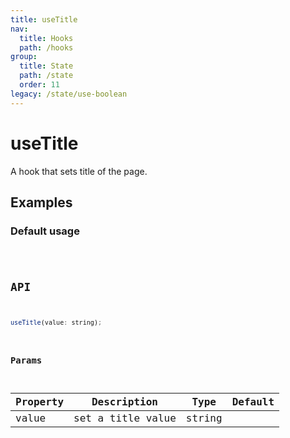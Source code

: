 ```yaml
---
title: useTitle
nav:
  title: Hooks
  path: /hooks
group:
  title: State
  path: /state
  order: 11
legacy: /state/use-boolean
---
```


# useTitle

A hook that sets title of the page.

## Examples

### Default usage

<code src="./demo/demo1.tsx" />

## API

```javascript
useTitle(value: string);
```

### Params

| Property | Description                                 | Type                   | Default |
|---------|----------------------------------------------|------------------------|--------|
| value | set a title value  | string |       |
